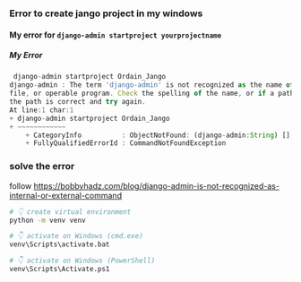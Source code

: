 ### Error to create jango project in my windows 

#### My error for ` django-admin startproject yourprojectname `

##### My Error 
```js
 django-admin startproject Ordain_Jango
django-admin : The term 'django-admin' is not recognized as the name of a cmdlet, function, script
file, or operable program. Check the spelling of the name, or if a path was included, verify that
the path is correct and try again.
At line:1 char:1
+ django-admin startproject Ordain_Jango
+ ~~~~~~~~~~~~
    + CategoryInfo          : ObjectNotFound: (django-admin:String) [], CommandNotFoundException
    + FullyQualifiedErrorId : CommandNotFoundException


```

### solve the error 

follow https://bobbyhadz.com/blog/django-admin-is-not-recognized-as-internal-or-external-command

```bash 
# 👇️ create virtual environment
python -m venv venv

# 👇️ activate on Windows (cmd.exe)
venv\Scripts\activate.bat

# 👇️ activate on Windows (PowerShell)
venv\Scripts\Activate.ps1

```

